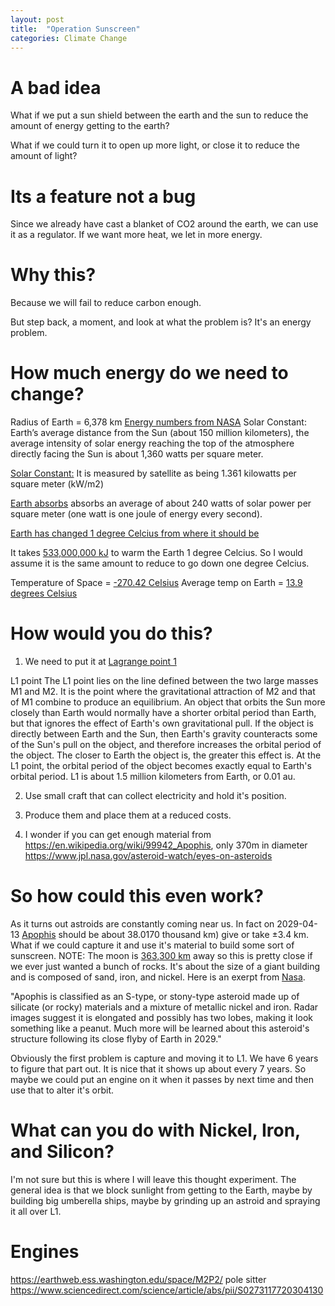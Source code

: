 ```yaml
---
layout: post
title:  "Operation Sunscreen"
categories: Climate Change
---
```

# A bad idea
What if we put a sun shield between the earth and the sun to reduce the amount of energy getting to the earth?

What if we could turn it to open up more light, or close it to reduce the amount of light?

# Its a feature not a bug
Since we already have cast a blanket of CO2 around the earth, we can use it as a regulator. If we want more heat, we let in more energy.

# Why this?
Because we will fail to reduce carbon enough.

But step back, a moment, and look at what the problem is? It's an energy problem.

# How much energy do we need to change?
Radius of Earth = 6,378 km
[Energy numbers from NASA](https://earthobservatory.nasa.gov/features/EnergyBalance/page2.php)
Solar Constant: Earth’s average distance from the Sun (about 150 million kilometers), the average intensity of solar energy reaching the top of the atmosphere directly facing the Sun is about 1,360 watts per square meter.

[Solar Constant:](https://en.wikipedia.org/wiki/Solar_constant) It is measured by satellite as being 1.361 kilowatts per square meter (kW/m2)

[Earth absorbs](https://earthobservatory.nasa.gov/features/EnergyBalance) absorbs an average of about 240 watts of solar power per square meter (one watt is one joule of energy every second).

[Earth has changed 1 degree Celcius from where it should be](https://climate.nasa.gov/vital-signs/global-temperature/)

It takes [533,000,000 kJ](https://www.quora.com/Has-anyone-calculated-how-much-energy-is-required-to-raise-the-temperature-of-Earth-our-planet-by-one-degree) to warm the Earth 1 degree Celcius.
So I would assume it is the same amount to reduce to go down one degree Celcius.

Temperature of Space = [-270.42 Celsius](https://www.scienceabc.com/nature/universe/what-is-the-temperature-of-space.html)
Average temp on Earth = [13.9 degrees Celsius](https://www.space.com/17816-earth-temperature.html)


# How would you do this?

1. We need to put it at [Lagrange point 1](https://en.wikipedia.org/wiki/Lagrange_point)

L1 point
The L1 point lies on the line defined between the two large masses M1 and M2. It is the point where the gravitational attraction of M2 and that of M1 combine to produce an equilibrium. An object that orbits the Sun more closely than Earth would normally have a shorter orbital period than Earth, but that ignores the effect of Earth's own gravitational pull. If the object is directly between Earth and the Sun, then Earth's gravity counteracts some of the Sun's pull on the object, and therefore increases the orbital period of the object. The closer to Earth the object is, the greater this effect is. At the L1 point, the orbital period of the object becomes exactly equal to Earth's orbital period. L1 is about 1.5 million kilometers from Earth, or 0.01 au.

2. Use small craft that can collect electricity and hold it's position.

3. Produce them and place them at a reduced costs.

4. I wonder if you can get enough material from https://en.wikipedia.org/wiki/99942_Apophis, only 370m in diameter
https://www.jpl.nasa.gov/asteroid-watch/eyes-on-asteroids


# So how could this even work?

As it turns out astroids are constantly coming near us. In fact on 2029-04-13	[Apophis](https://en.wikipedia.org/wiki/99942_Apophis) should be about 38.0170 thousand km) give or take	±3.4 km. What if we could capture it and use it's material to build some sort of sunscreen. NOTE: The moon is [363,300 km](https://www.space.com/18145-how-far-is-the-moon.html) away so this is pretty close if we ever just wanted a bunch of rocks.  It's about the size of a giant building and is composed of sand, iron, and nickel. Here is an exerpt from [Nasa](https://solarsystem.nasa.gov/asteroids-comets-and-meteors/asteroids/apophis/in-depth/).

"Apophis is classified as an S-type, or stony-type asteroid made up of silicate (or rocky) materials and a mixture of metallic nickel and iron. Radar images suggest it is elongated and possibly has two lobes, making it look something like a peanut. Much more will be learned about this asteroid's structure following its close flyby of Earth in 2029."


Obviously the first problem is capture and moving it to L1. We have 6 years to figure that part out. It is nice that it shows up about every 7 years. So maybe we could put an engine on it when it passes by next time and then use that to alter it's orbit.

# What can you do with Nickel, Iron, and Silicon?
I'm not sure but this is where I will leave this thought experiment. The general idea is that we block sunlight from getting to the Earth, maybe by building big umberella ships, maybe by grinding up an astroid and spraying it all over L1.

# Engines
https://earthweb.ess.washington.edu/space/M2P2/
pole sitter https://www.sciencedirect.com/science/article/abs/pii/S0273117720304130
